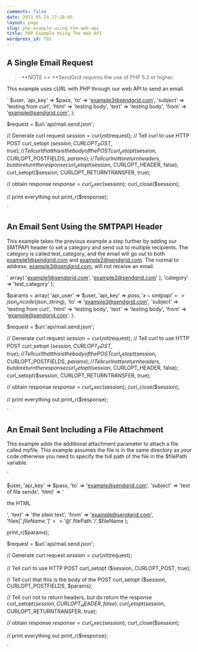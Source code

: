 ```yaml
---
comments: false
date: 2011-05-24 17:28:05
layout: page
slug: php-example-using-the-web-api
title: PHP Example Using The Web API
wordpress_id: 782
---
```


## A Single Email Request





> **NOTE >> **SendGrid requires the use of PHP 5.3 or higher.



This example uses cURL with PHP through our web API to send an email.  
  

`
$user,
    'api_key'   => $pass,
    'to'        => 'example3@sendgrid.com',
    'subject'   => 'testing from curl',
    'html'      => 'testing body',
    'text'      => 'testing body',
    'from'      => 'example@sendgrid.com',
  );
 
 
$request =  $url.'api/mail.send.json';
 
// Generate curl request
$session = curl_init($request);
// Tell curl to use HTTP POST
curl_setopt ($session, CURLOPT_POST, true);
// Tell curl that this is the body of the POST
curl_setopt ($session, CURLOPT_POSTFIELDS, $params);
// Tell curl not to return headers, but do return the response
curl_setopt($session, CURLOPT_HEADER, false);
curl_setopt($session, CURLOPT_RETURNTRANSFER, true);
 
// obtain response
$response = curl_exec($session);
curl_close($session);
 
// print everything out
print_r($response);

`



## An Email Sent Using the SMTPAPI Header



This example takes the previous example a step further by adding our SMTPAPI header to set a category and send out to multiple recipients.  The category is called test_category, and the email will go out to both example1@sendgrid.com and example2@sendgrid.com.  The normal to address, example3@sendgrid.com, will not receive an email.  
  


` array(
    'example1@sendgrid.com', 'example2@sendgrid.com'
  ),
  'category' => 'test_category'
);
 
 
$params = array(
    'api_user'  => $user,
    'api_key'   => $pass,
    'x-smtpapi' => json_encode($json_string),
    'to'        => 'example3@sendgrid.com',
    'subject'   => 'testing from curl',
    'html'      => 'testing body',
    'text'      => 'testing body',
    'from'      => 'example@sendgrid.com',
  );
 
 
$request =  $url.'api/mail.send.json';
 
// Generate curl request
$session = curl_init($request);
// Tell curl to use HTTP POST
curl_setopt ($session, CURLOPT_POST, true);
// Tell curl that this is the body of the POST
curl_setopt ($session, CURLOPT_POSTFIELDS, $params);
// Tell curl not to return headers, but do return the response
curl_setopt($session, CURLOPT_HEADER, false);
curl_setopt($session, CURLOPT_RETURNTRANSFER, true);
 
// obtain response
$response = curl_exec($session);
curl_close($session);
 
// print everything out
print_r($response);

`



## An Email Sent Including a File Attachment



This example adds the additional attachment parameter to attach a file called myfile.  This example assumes the file is in the same directory as your code otherwise you need to specify the full path of the file in the $filePath variable.  
  


`

$user,
    'api_key'   => $pass,
    'to'        => 'example@sendgrid.com',
    'subject'   => 'test of file sends',
    'html'      => '

the HTML 

',
    'text'      => 'the plain text',
    'from'      => 'example@sendgrid.com',
    'files['.$fileName.']' => '@'.$filePath.'/'.$fileName
  );

print_r($params);

$request =  $url.'api/mail.send.json';

// Generate curl request
$session = curl_init($request);

// Tell curl to use HTTP POST
curl_setopt ($session, CURLOPT_POST, true);

// Tell curl that this is the body of the POST
curl_setopt ($session, CURLOPT_POSTFIELDS, $params);

// Tell curl not to return headers, but do return the response
curl_setopt($session, CURLOPT_HEADER, false);
curl_setopt($session, CURLOPT_RETURNTRANSFER, true);

// obtain response
$response = curl_exec($session);
curl_close($session);

// print everything out
print_r($response);

`

